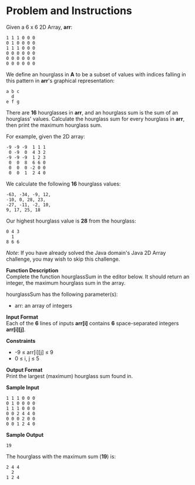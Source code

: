 # Problem and Instructions

Given a 6 x 6 2D Array, **arr**:

 ```
1 1 1 0 0 0 
0 1 0 0 0 0 
1 1 1 0 0 0 
0 0 0 0 0 0 
0 0 0 0 0 0 
0 0 0 0 0 0
```

We define an hourglass in **A** to be a subset of values with indices falling in this pattern in **arr**'s graphical representation:

```
a b c
  d
e f g
```

There are **16** hourglasses in **arr**, and an hourglass sum is the sum of an hourglass' values. Calculate the hourglass sum for every hourglass in **arr**, then print the maximum hourglass sum.

For example, given the 2D array:

```
-9 -9 -9  1 1 1 
 0 -9  0  4 3 2
-9 -9 -9  1 2 3
 0  0  8  6 6 0
 0  0  0 -2 0 0
 0  0  1  2 4 0
 ```

We calculate the following **16** hourglass values:

```
-63, -34, -9, 12, 
-10, 0, 28, 23, 
-27, -11, -2, 10, 
9, 17, 25, 18
```
Our highest hourglass value is **28** from the hourglass:

```
0 4 3
  1
8 6 6
```

*Note*: If you have already solved the Java domain's Java 2D Array challenge, you may wish to skip this challenge.

**Function Description**</br>
Complete the function hourglassSum in the editor below. It should return an integer, the maximum hourglass sum in the array.

hourglassSum has the following parameter(s):</br>
- arr: an array of integers

**Input Format**</br>
Each of the **6** lines of inputs **arr[i]** contains **6** space-separated integers **arr[i][j]**.

**Constraints**</br>
- -9 ≤ arr[i][j] ≤ 9
- 0 ≤ i, j ≤ 5

**Output Format**</br>
Print the largest (maximum) hourglass sum found in.

**Sample Input**
```
1 1 1 0 0 0
0 1 0 0 0 0
1 1 1 0 0 0
0 0 2 4 4 0
0 0 0 2 0 0
0 0 1 2 4 0
```

**Sample Output**

```
19
```

The hourglass with the maximum sum (**19**) is:
```
2 4 4
  2
1 2 4
```
